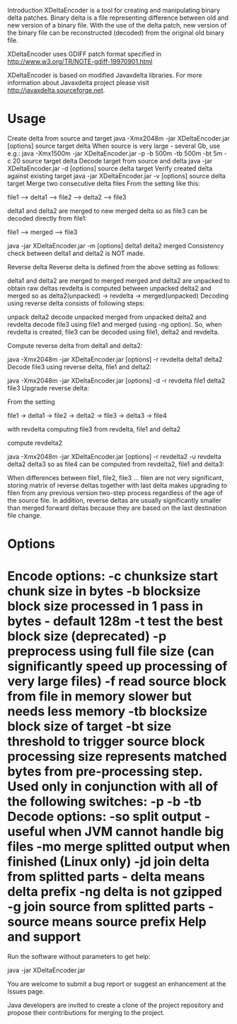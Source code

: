 Introduction
XDeltaEncoder is a tool for creating and manipulating binary delta patches. Binary delta is a file representing difference between old and new version of a binary file. With the use of the delta patch, new version of the binary file can be reconstructed (decoded) from the original old binary file.

XDeltaEncoder uses GDIFF patch format specified in http://www.w3.org/TR/NOTE-gdiff-19970901.html

XDeltaEncoder is based on modified Javaxdelta libraries. For more information about Javaxdelta project please visit http://javaxdelta.sourceforge.net.

Usage
=====
Create delta from source and target
java -Xmx2048m -jar XDeltaEncoder.jar [options] source target delta
When source is very large - several Gb, use e.g.:
java -Xmx1500m -jar XDeltaEncoder.jar -p -b 500m -tb 500m -bt 5m -c 20 source target delta
Decode target from source and delta
java -jar XDeltaEncoder.jar -d [options] source delta target
Verify created delta against existing target
java -jar XDeltaEncoder.jar -v [options] source delta target
Merge two consecutive delta files
From the setting like this:

file1 --> delta1 --> file2 --> delta2 --> file3

delta1 and delta2 are merged to new merged delta so as file3 can be decoded directly from file1:

file1 --> merged --> file3

java -jar XDeltaEncoder.jar -m [options] delta1 delta2 merged
Consistency check between delta1 and delta2 is NOT made.

Reverse delta
Reverse delta is defined from the above setting as follows:

delta1 and delta2 are merged to merged
merged and delta2 are unpacked to obtain raw deltas
revdelta is computed between unpacked delta2 and merged so as delta2(unpacked) -> revdelta -> merged(unpacked)
Decoding using reverse delta consists of following steps:

unpack delta2
decode unpacked merged from unpacked delta2 and revdelta
decode file3 using file1 and merged (using -ng option).
So, when revdelta is created, file3 can be decoded using file1, delta2 and revdelta.

Compute reverse delta from delta1 and delta2:

java -Xmx2048m -jar XDeltaEncoder.jar [options] -r revdelta delta1 delta2
Decode file3 using reverse delta, file1 and delta2:

java -Xmx2048m -jar XDeltaEncoder.jar [options] -d -r revdelta file1 delta2 file3
Upgrade reverse delta:

From the setting

file1 -> delta1 -> file2 -> delta2 -> file3 -> delta3 -> file4

with revdelta computing file3 from revdelta, file1 and delta2

compute revdelta2

java -Xmx2048m -jar XDeltaEncoder.jar [options] -r revdelta2 -u revdelta delta2 delta3
so as file4 can be computed from revdelta2, file1 and delta3:

When differences between file1, file2, file3 ... filen are not very significant, storing matrix of reverse deltas together with last delta makes upgrading to filen from any previous version two-step process regardless of the age of the source file. In addition, reverse deltas are usually significantly smaller than merged forward deltas because they are based on the last destination file change.

Options
=======
Encode options: 
         -c chunksize     start chunk size in bytes
         -b blocksize     block size processed in 1 pass in bytes - default 128m
         -t               test the best block size (deprecated)
         -p               preprocess using full file size (can significantly speed up
                          processing of very large files)
         -f               read source block from file in memory
                          slower but needs less memory
         -tb blocksize    block size of target
         -bt size         threshold to trigger source block processing
                          size represents matched bytes from pre-processing step.
                          Used only in conjunction with all of the following switches:
                          -p -b -tb
Decode options:
         -so              split output - useful when JVM cannot handle big files
         -mo              merge splitted output when finished (Linux only)
         -jd              join delta from splitted parts - delta means delta prefix
         -ng              delta is not gzipped
         -g               join source from splitted parts - source means source prefix
Help and support
================
Run the software without parameters to get help:

java -jar XDeltaEncoder.jar

You are welcome to submit a bug report or suggest an enhancement at the Issues page.

Java developers are invited to create a clone of the project repository and propose their contributions for merging to the project.
